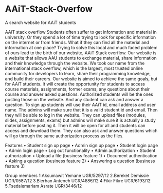 # AAiT-Stack-Overfow
A search website for AAiT students

AAiT stack overflow
Students often suffer to get information and material in university. Or they spend a lot of time trying to look for specific information on the internet or from friends. What if they can find all the material and information at one place?
Trying to solve this local and much faced problem of ours lead to the birth of our website, AAiT Stack overflow. Our website is a website that allows AAU students to exchange material, share information and their knowledge through the website. We took our name from the international stack overflow, which is the largest, most trusted online community for developers to learn, share their programming knowledge, and build their careers. Our website is aimed to achieve the same goals, but for AAiT students. It will create the opportunity for students to access course materials, assignments, former exams, any questions about their course and answer asked questions. Authorized students will be the ones posting those on the website. And any student can ask and answer a question.
To sign up students will use their AAiT id, email address and user name. The admins will make sure that it is a valid student id and email. Then they will be able to log in the website. They can upload files (modules, slides, assignments, exams) but admins will make sure it is actually a study material before posting it. Then it will be open for all and students can access and download them. They can also ask and answer questions which will go through the same authorization process as the files.

Features
•	Student sign up page
•	Admin sign up page
•	Student login page
•	Admin login page
•	Log out functionality
•	Admin authorization
•	Student authorization 
•	Upload a file (business feature 1)
•	Document authentication 
•	Asking a question (business feature 2)
•	Answering a question (business feature 3)


Group members
1.Aksumawit Yemane  UGR/5297/12
2.Bereket Demissie  UGR/0587/12
3.Bierhan Anteneh  UGR/4886/12
4.Fikir Fikre  UGR/6193/12
5.Tsedalemariam Asrate  UGR/3446/12
